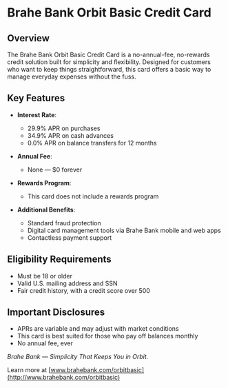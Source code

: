 # Brahe Bank Orbit Basic Credit Card

## Overview

The Brahe Bank Orbit Basic Credit Card is a no-annual-fee, no-rewards credit solution built for simplicity and flexibility. Designed for customers who want to keep things straightforward, this card offers a basic way to manage everyday expenses without the fuss.

## Key Features

- **Interest Rate**:  
  - 29.9% APR on purchases  
  - 34.9% APR on cash advances
  - 0.0% APR on balance transfers for 12 months

- **Annual Fee**:  
  - None — $0 forever

- **Rewards Program**:  
  - This card does not include a rewards program

- **Additional Benefits**:  
  - Standard fraud protection  
  - Digital card management tools via Brahe Bank mobile and web apps  
  - Contactless payment support

## Eligibility Requirements

- Must be 18 or older  
- Valid U.S. mailing address and SSN  
- Fair credit history, with a credit score over 500

## Important Disclosures

- APRs are variable and may adjust with market conditions  
- This card is best suited for those who pay off balances monthly  
- No annual fee, ever

*Brahe Bank — Simplicity That Keeps You in Orbit.*

Learn more at [www.brahebank.com/orbitbasic](http://www.brahebank.com/orbitbasic)

